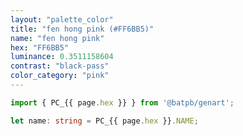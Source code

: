 ```yaml
---
layout: "palette_color"
title: "fen hong pink (#FF6BB5)"
name: "fen hong pink"
hex: "FF6BB5"
luminance: 0.3511158604
contrast: "black-pass"
color_category: "pink"
---
```


```typescript
import { PC_{{ page.hex }} } from '@batpb/genart';

let name: string = PC_{{ page.hex }}.NAME;
```
